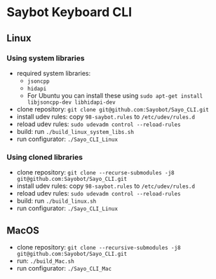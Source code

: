 # Saybot Keyboard CLI  

## Linux  
### Using system libraries  
- required system libraries:  
	- ```jsoncpp```  
	- ```hidapi```  
	- For Ubuntu you can install these using `sudo apt-get install libjsoncpp-dev libhidapi-dev`
- clone repository: ```git clone git@github.com:Sayobot/Sayo_CLI.git```  
- install udev rules: copy ```98-saybot.rules``` to ```/etc/udev/rules.d```  
- reload udev rules: ```sudo udevadm control --reload-rules```  
- build: run ```./build_linux_system_libs.sh```  
- run configurator: ```./Sayo_CLI_Linux```  

### Using cloned libraries  
- clone repository: ```git clone --recurse-submodules -j8 git@github.com:Sayobot/Sayo_CLI.git```  
- install udev rules: copy ```98-saybot.rules``` to ```/etc/udev/rules.d```  
- reload udev rules: ```sudo udevadm control --reload-rules```  
- build: run ```./build_linux.sh```  
- run configurator: ```./Sayo_CLI_Linux```  

## MacOS  
- clone repository: ```git clone --recursive-submodules -j8 git@github.com:Sayobot/Sayo_CLI.git```  
- run: ```./build_Mac.sh```  
- run configurator: ```./Sayo_CLI_Mac```  


